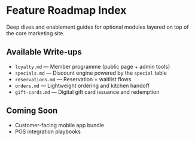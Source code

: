 # Feature Roadmap Index

Deep dives and enablement guides for optional modules layered on top of the core marketing site.

## Available Write-ups
- `loyalty.md` — Member programme (public page + admin tools)
- `specials.md` — Discount engine powered by the `special` table
- `reservations.md` — Reservation + waitlist flows
- `orders.md` — Lightweight ordering and kitchen handoff
- `gift-cards.md` — Digital gift card issuance and redemption

## Coming Soon
- Customer-facing mobile app bundle
- POS integration playbooks
